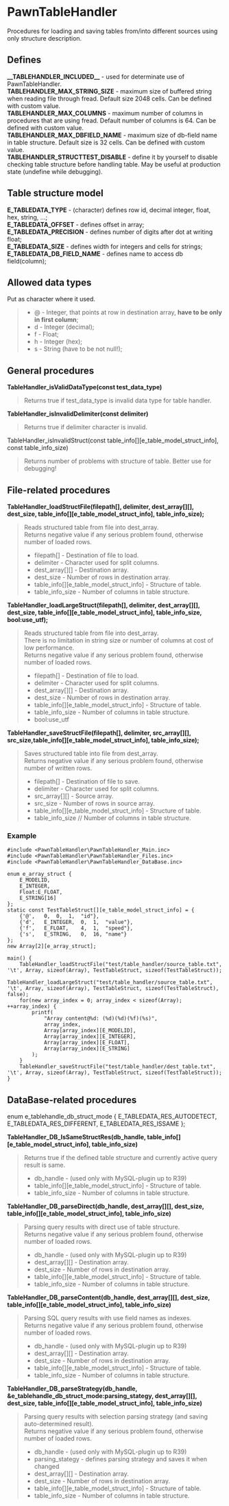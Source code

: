 # PawnTableHandler
Procedures for loading and saving tables from/into different sources using only structure description.

## Defines
**\_\_TABLEHANDLER_INCLUDED\_\_** - used for determinate use of PawnTableHandler.  
**TABLEHANDLER_MAX_STRING_SIZE** - maximum size of buffered string when reading file through fread. Default size 2048 cells. Can be defined with custom value.  
**TABLEHANDLER_MAX_COLUMNS** - maximum number of columns in procedures that are using fread. Default number of columns is 64. Can be defined with custom value.  
**TABLEHANDLER_MAX_DBFIELD_NAME** - maximum size of db-field name in table structure. Default size is 32 cells. Can be defined with custom value.  
**TABLEHANDLER_STRUCTTEST_DISABLE** - define it by yourself to disable checking table structure before handling table. May be useful at production state (undefine while debugging).  

## Table structure model
**E_TABLEDATA_TYPE** - (character) defines row id, decimal integer, float, hex, string, ...;  
**E_TABLEDATA_OFFSET** - defines offset in array;  
**E_TABLEDATA_PRECISION** - defines number of digits after dot at writing float;  
**E_TABLEDATA_SIZE** - defines width for integers and cells for strings;  
**E_TABLEDATA_DB_FIELD_NAME** - defines name to access db field(column);  

## Allowed data types
Put as character where it used.  
> * @ - Integer, that points at row in destination array, **have to be only in first column**;
> * d - Integer (decimal);
> * f - Float;
> * h - Integer (hex);
> * s - String (have to be not null!);

## General procedures
__TableHandler_isValidDataType(const test_data_type)__
> Returns true if test_data_type is invalid data type for table handler.

__TableHandler_isInvalidDelimiter(const delimiter)__
> Returns true if delimiter character is invalid.

TableHandler_isInvalidStruct(const table_info[][e_table_model_struct_info], const table_info_size)
> Returns number of problems with structure of table. Better use for debugging!

## File-related procedures
__TableHandler_loadStructFile(filepath[], delimiter, dest_array[][], dest_size, table_info[][e_table_model_struct_info], table_info_size);__
> Reads structured table from file into dest_array.  
> Returns negative value if any serious problem found, otherwise number of loaded rows.  
> * filepath[] - Destination of file to load.
> * delimiter - Character used for split columns.
> * dest_array\[][] - Destination array.
> * dest_size - Number of rows in destination array.
> * table_info\[][e_table_model_struct_info] - Structure of table.
> * table_info_size - Number of columns in table structure.

__TableHandler_loadLargeStruct(filepath[], delimiter, dest_array[][], dest_size, table_info\[][e_table_model_struct_info], table_info_size, bool:use_utf);__
> Reads structured table from file into dest_array.  
> There is no limitation in string size or number of columns at cost of low performance.  
> Returns negative value if any serious problem found, otherwise number of loaded rows.  
> * filepath[] - Destination of file to load.
> * delimiter - Character used for split columns.
> * dest_array\[][] - Destination array.
> * dest_size - Number of rows in destination array.
> * table_info\[][e_table_model_struct_info] - Structure of table.
> * table_info_size - Number of columns in table structure.
> * bool:use_utf

__TableHandler_saveStructFile(filepath[], delimiter, src_array[][], src_size,table_info[][e_table_model_struct_info], table_info_size);__
> Saves structured table into file from dest_array.  
> Returns negative value if any serious problem found, otherwise number of written rows.  
> * filepath[] - Destination of file to save.
> * delimiter - Character used for split columns.
> * src_array\[][] - Source array.
> * src_size - Number of rows in source array.
> * table_info\[][e_table_model_struct_info] - Structure of table.
> * table_info_size						// Number of columns in table structure.

### Example
```Pawn
#include <PawnTableHandler\PawnTableHandler_Main.inc>
#include <PawnTableHandler\PawnTableHandler_Files.inc>
#include <PawnTableHandler\PawnTableHandler_DataBase.inc>

enum e_array_struct {
	E_MODELID,
	E_INTEGER,
	Float:E_FLOAT,
	E_STRING[16]
};
static const TestTableStruct[][e_table_model_struct_info] = {
	{'@',	0,	0,	1,	"id"},
	{'d',	E_INTEGER,	0,	1,	"value"},
	{'f',	E_FLOAT,	4,	1,	"speed"},
	{'s',	E_STRING,	0,	16,	"name"}
};
new Array[2][e_array_struct];

main() {
	TableHandler_loadStructFile("test/table_handler/source_table.txt", '\t', Array, sizeof(Array), TestTableStruct, sizeof(TestTableStruct));
	TableHandler_loadLargeStruct("test/table_handler/source_table.txt", '\t', Array, sizeof(Array), TestTableStruct, sizeof(TestTableStruct), false);
	for(new array_index = 0; array_index < sizeof(Array); ++array_index) {
		printf(
			"Array content@%d: (%d)(%d)(%f)(%s)",
			array_index,
			Array[array_index][E_MODELID],
			Array[array_index][E_INTEGER],
			Array[array_index][E_FLOAT],
			Array[array_index][E_STRING]
		);
	}
	TableHandler_saveStructFile("test/table_handler/dest_table.txt", '\t', Array, sizeof(Array), TestTableStruct, sizeof(TestTableStruct));
}
```
##  DataBase-related procedures
enum e_tablehandle_db_struct_mode {
	E_TABLEDATA_RES_AUTODETECT,
	E_TABLEDATA_RES_DIFFERENT,
	E_TABLEDATA_RES_ISSAME
};

__TableHandler_DB_IsSameStructRes(db_handle, table_info[][e_table_model_struct_info], table_info_size)__
> Returns true if the defined table structure and currently active query result is same.  
> * db_handle - (used only with MySQL-plugin up to R39)
> * table_info\[][e_table_model_struct_info] - Structure of table.
> * table_info_size - Number of columns in table structure.

__TableHandler_DB_parseDirect(db_handle, dest_array[][], dest_size, table_info[][e_table_model_struct_info], table_info_size)__
> Parsing query results with direct use of table structure.  
> Returns negative value if any serious problem found, otherwise number of loaded rows.  
> * db_handle - (used only with MySQL-plugin up to R39)
> * dest_array\[][] - Destination array.
> * dest_size - Number of rows in destination array.
> * table_info\[][e_table_model_struct_info] - Structure of table.
> * table_info_size - Number of columns in table structure.

__TableHandler_DB_parseContent(db_handle, dest_array[][], dest_size, table_info[][e_table_model_struct_info], table_info_size)__
> Parsing SQL query results with use field names as indexes.  
> Returns negative value if any serious problem found, otherwise number of loaded rows.  
> * db_handle - (used only with MySQL-plugin up to R39)
> * dest_array\[][] - Destination array.
> * dest_size - Number of rows in destination array.
> * table_info\[][e_table_model_struct_info] - Structure of table.
> * table_info_size - Number of columns in table structure.

__TableHandler_DB_parseStrategy(db_handle, &e_tablehandle_db_struct_mode:parsing_stategy, dest_array[][], dest_size, table_info[][e_table_model_struct_info], table_info_size)__
> Parsing query results with selection parsing strategy (and saving auto-determined result).  
> Returns negative value if any serious problem found, otherwise number of loaded rows.  
> * db_handle - (used only with MySQL-plugin up to R39)
> * parsing_stategy - defines parsing strategy and saves it when changed
> * dest_array\[][] - Destination array.
> * dest_size - Number of rows in destination array.
> * table_info\[][e_table_model_struct_info] - Structure of table.
> * table_info_size - Number of columns in table structure.

